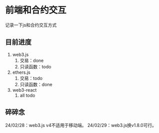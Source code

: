 # 前端和合约交互

记录一下js和合约交互方式

## 目前进度

1. web3.js
   1. 交易：done
   2. 只读函数：todo
2. ethers.js
   1. 交易：todo
   2. 只读函数：done
3. web3-react
   1. all todo

## 碎碎念

24/02/28：web3.js v4不适用于移动端。
24/02/29：web3.js换v1.8.0可行。